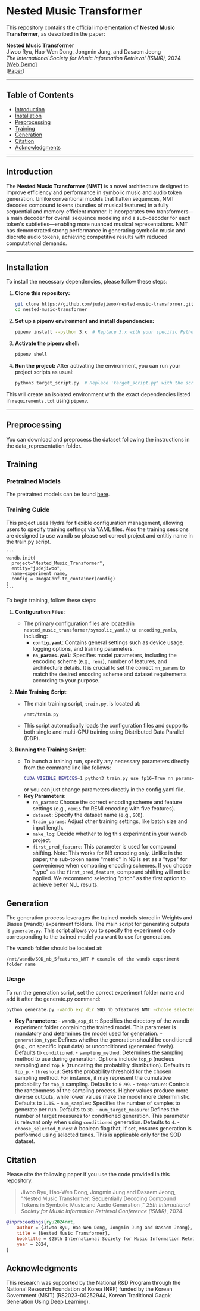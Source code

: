 # Nested Music Transformer

This repository contains the official implementation of **Nested Music Transformer**, as described in the paper:

**Nested Music Transformer**  
Jiwoo Ryu, Hao-Wen Dong, Jongmin Jung, and Dasaem Jeong  
_The International Society for Music Information Retrieval (ISMIR)_, 2024  
[[Web Demo](https://judejiwoo.github.io/nested-music-transformer-demo/)]  
[[Paper](https://arxiv.org/abs/2408.01180)]

---

## Table of Contents
- [Introduction](#introduction)
- [Installation](#installation)
- [Preprocessing](#preprocessing)
- [Training](#training)
- [Generation](#generation)
- [Citation](#citation)
- [Acknowledgments](#acknowledgments)

---

## Introduction

The **Nested Music Transformer (NMT)** is a novel architecture designed to improve efficiency and performance in symbolic music and audio token generation. Unlike conventional models that flatten sequences, NMT decodes compound tokens (bundles of musical features) in a fully sequential and memory-efficient manner. It incorporates two transformers—a main decoder for overall sequence modeling and a sub-decoder for each token's subtleties—enabling more nuanced musical representations. NMT has demonstrated strong performance in generating symbolic music and discrete audio tokens, achieving competitive results with reduced computational demands.

---

## Installation

To install the necessary dependencies, please follow these steps:

1. **Clone this repository:**
    ```bash
    git clone https://github.com/judejiwoo/nested-music-transformer.git
    cd nested-music-transformer
    ```

2. **Set up a pipenv environment and install dependencies:**
    ```bash
    pipenv install --python 3.x  # Replace 3.x with your specific Python version, e.g., 3.10
    ```

3. **Activate the pipenv shell:**
    ```bash
    pipenv shell
    ```

4. **Run the project:**
    After activating the environment, you can run your project scripts as usual:
    ```bash
    python3 target_script.py  # Replace 'target_script.py' with the script name that you want to run.
    ```

This will create an isolated environment with the exact dependencies listed in `requirements.txt` using `pipenv`.

---

## Preprocessing

You can download and preprocess the dataset following the instructions in the data_representation folder.

## Training

### Pretrained Models

The pretrained models can be found [here](https://drive.google.com/drive/folders/12wI1W-cTIF_hKTv6Fp7FAH9pLIRzryyn?usp=sharing).

### Training Guide

This project uses Hydra for flexible configuration management, allowing users to specify training settings via YAML files. 
Also the training sessions are designed to use wandb so please set correct project and entitiy name in the train.py script.

    ```
    wandb.init(
      project="Nested_Music_Transformer",
      entity="judejiwoo",
      name=experiment_name,
      config = OmegaConf.to_container(config)
    )
    ```

To begin training, follow these steps:

1. **Configuration Files**:
   - The primary configuration files are located in `nested_music_transformer/symbolic_yamls/` or `encoding_yamls`, including:
     - **`config.yaml`**: Contains general settings such as device usage, logging options, and training parameters.
     - **`nn_params.yaml`**: Specifies model parameters, including the encoding scheme (e.g., `remi`), number of features, and architecture details. It is crucial to set the correct `nn_params` to match the desired encoding scheme and dataset requirements according to your purpose.

2. **Main Training Script**:
   - The main training script, `train.py`, is located at:
     ```
     /nmt/train.py
     ```
   - This script automatically loads the configuration files and supports both single and multi-GPU training using Distributed Data Parallel (DDP).

3. **Running the Training Script**:
   - To launch a training run, specify any necessary parameters directly from the command line like follows:
     ```bash
     CUDA_VISIBLE_DEVICES=1 python3 train.py use_fp16=True nn_params=remi5 dataset=SOD train_params.batch_size=8 train_params.input_length=7168 nn_params.main_decoder.num_layer=10 nn_params.model_dropout=0.1 train_params.decay_step_rate=0.9 general.make_log=False
     ```
     or you can just change parameters directly in the config.yaml file.
   - **Key Parameters**:
     - `nn_params`: Choose the correct encoding scheme and feature settings (e.g., `remi5` for REMI encoding with five features).
     - `dataset`: Specify the dataset name (e.g., `SOD`).
     - `train_params`: Adjust other training settings, like batch size and input length.
     - `make_log`: Decide whether to log this experiment in your wandb project.
     - `first_pred_feature`: This parameter is used for compound shifting. Note: This works for NB encoding only. Unlike in the paper, the sub-token name "metric" in NB is set as a "type" for convenience when comparing encoding schemes. If you choose "type" as the `first_pred_feature`, compound shifting will not be applied. We recommend selecting "pitch" as the first option to achieve better NLL results.

## Generation

The generation process leverages the trained models stored in Weights and Biases (wandb) experiment folders. The main script for generating outputs is `generate.py`. This script allows you to specify the experiment code corresponding to the trained model you want to use for generation.

The wandb folder should be located at:
```
/nmt/wandb/SOD_nb_5features_NMT # example of the wandb experiment folder name
```

### Usage

To run the generation script, set the correct experiment folder name and add it after the generate.py command:

```bash
python generate.py -wandb_exp_dir SOD_nb_5features_NMT -choose_selected_tunes
```
   - **Key Parameters**:
    - `wandb_exp_dir`: Specifies the directory of the wandb experiment folder containing the trained model. This parameter is mandatory and determines the model used for generation.
    - `generation_type`: Defines whether the generation should be conditioned (e.g., on specific input data) or unconditioned (generated freely). Defaults to `conditioned`.
    - `sampling_method`: Determines the sampling method to use during generation. Options include `top_p` (nucleus sampling) and `top_k` (truncating the probability distribution). Defaults to `top_p`.
    - `threshold`: Sets the probability threshold for the chosen sampling method. For instance, it may represent the cumulative probability for `top_p` sampling. Defaults to `0.99`.
    - `temperature`: Controls the randomness of the sampling process. Higher values produce more diverse outputs, while lower values make the model more deterministic. Defaults to `1.15`.
    - `num_samples`: Specifies the number of samples to generate per run. Defaults to `30`.
    - `num_target_measure`: Defines the number of target measures for conditioned generation. This parameter is relevant only when using `conditioned` generation. Defaults to `4`.
    - `choose_selected_tunes`: A boolean flag that, if set, ensures generation is performed using selected tunes. This is applicable only for the SOD dataset.

## Citation

Please cite the following paper if you use the code provided in this repository.

 > Jiwoo Ryu, Hao-Wen Dong, Jongmin Jung and Dasaem Jeong, "Nested Music Transformer: Sequentially Decoding Compound Tokens in Symbolic Music and Audio Generation
," _25th International Society for Music Information Retrieval Conference (ISMIR)_, 2024.

```bibtex
@inproceedings{ryu2024nmt,
    author = {Jiwoo Ryu, Hao-Wen Dong, Jongmin Jung and Dasaem Jeong},
    title = {Nested Music Transformer},
    booktitle = {25th International Society for Music Information Retrieval Conference (ISMIR)},
    year = 2024,
}
```

## Acknowledgments
This research was supported by the National R&D Program through the National Research Foundation of Korea (NRF) funded by the Korean Government (MSIT) (RS2023-00252944, Korean Traditional Gagok Generation Using Deep Learning).
